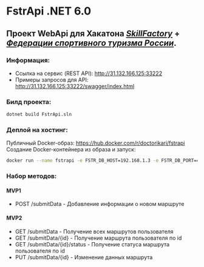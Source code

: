 # FstrApi .NET 6.0
## Проект WebApi для Хакатона [*SkillFactory*](https://skillfactory.ru/) + [*Федерации спортивного туризма России*](https://tssr.ru/).

### Информация:
- Ссылка на сервис (REST API): http://31.132.166.125:33222
- Примеры запросов для API: http://31.132.166.125:33222/swagger/index.html

### Билд проекта:
```sh
dotnet build FstrApi.sln
```

### Деплой на хостинг:
Публичный Docker-образ: https://hub.docker.com/r/doctorikari/fstrapi
Создание Docker-контейнера из образа и запуск:
```sh
docker run --name fstrapi -e FSTR_DB_HOST=192.168.1.3 -e FSTR_DB_PORT=4321 -e FSTR_DB_LOGIN=username -e FSTR_DB_PASS=12345 -d -p 33222:80 doctorikari/fstrapi
```

### Набор методов:
#### MVP1
- POST /submitData	-	Добавление информации о новом маршруте

#### MVP2
- GET /submitData	-	Получение всех маршрутов пользователя
- GET /submitData/{id}	-	Получение маршрута пользователя по id
- GET /submitData/{id}/status	-	Получение статуса маршрута пользователя по id
- PUT /submitData/{id}	-	Изменение данных маршрута
